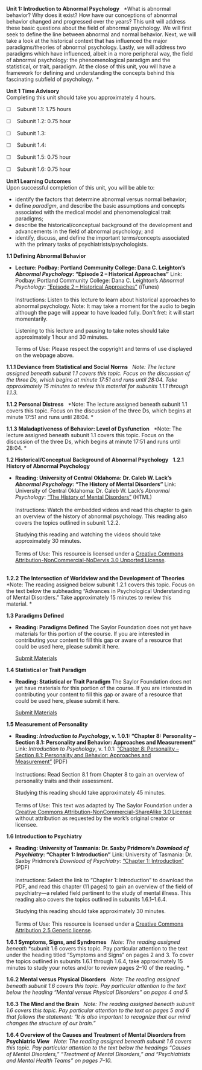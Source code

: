 **Unit 1: Introduction to Abnormal Psychology** <span id="1"></span> 
*What is abnormal behavior? Why does it exist? How have our conceptions
of abnormal behavior changed and progressed over the years? This unit
will address these basic questions about the field of abnormal
psychology. We will first seek to define the line between abnormal and
normal behavior. Next, we will take a look at the historical context
that has influenced the major paradigms/theories of abnormal psychology.
Lastly, we will address two paradigms which have influenced, albeit in a
more peripheral way, the field of abnormal psychology: the
phenomenological paradigm and the statistical, or trait, paradigm. At
the close of this unit, you will have a framework for defining and
understanding the concepts behind this fascinating subfield of
psychology.  *

**Unit 1 Time Advisory**  
Completing this unit should take you approximately 4 hours.  
  
 <span
style="color: rgb(51, 51, 51); font-family: sans-serif; line-height: 16.796875px;">☐</span> 
  Subunit 1.1: 1.75 hours
  
 <span
style="color: rgb(51, 51, 51); font-family: sans-serif; line-height: 16.796875px;">☐</span> 
  Subunit 1.2: 0.75 hour

  
 <span
style="color: rgb(51, 51, 51); font-family: sans-serif; line-height: 16.796875px;">☐</span> 
  Subunit 1.3:

  
 <span
style="color: rgb(51, 51, 51); font-family: sans-serif; line-height: 16.796875px;">☐</span> 
  Subunit 1.4:

  
 <span
style="color: rgb(51, 51, 51); font-family: sans-serif; line-height: 16.796875px;">☐</span> 
  Subunit 1.5: 0.75 hour

  
 <span
style="color: rgb(51, 51, 51); font-family: sans-serif; line-height: 16.796875px;">☐</span> 
  Subunit 1.6: 0.75 hour

**Unit1 Learning Outcomes**  
Upon successful completion of this unit, you will be able to:
-   <span id="cke_bm_624S" style="display: none;"> </span>identify the
    factors that determine abnormal versus normal behavior;
-   define *paradigm*, and describe the basic assumptions and concepts
    associated with the medical model and phenomenological trait
    paradigms;
-   describe the historical/conceptual background of the development and
    advancements in the field of abnormal psychology; and
-   identify, discuss, and define the important terms/concepts
    associated with the primary tasks of psychiatrists/psychologists.

**1.1 Defining Abnormal Behavior** <span id="1.1"></span> 
-   **Lecture: Podbay: Portland Community College: Dana C. Leighton’s
    *Abnormal Psychology*: “Episode 2 – Historical Approaches”**
    Link: Podbay: Portland Community College: Dana C. Leighton’s
    *Abnormal Psychology*: [“Episode 2 – Historical
    Approaches”](http://podbay.fm/show/265029591/e/1200085117?autostart=1) (iTunes)  
        
     Instructions: Listen to this lecture to learn about historical
    approaches to abnormal psychology. Note: It may take a moment for
    the audio to begin although the page will appear to have loaded
    fully. Don't fret: it will start momentarily.  
      
     Listening to this lecture and pausing to take notes should take
    approximately 1 hour and 30 minutes.  
      
     Terms of Use: Please respect the copyright and terms of use
    displayed on the webpage above.

**1.1.1 Deviance from Statistical and Social Norms** <span
id="1.1.1"></span> 
*Note: The lecture assigned beneath subunit 1.1 covers this topic. Focus
on the discussion of the three Ds, which begins at minute 17:51 and runs
until 28:04. Take approximately 15 minutes to review this material for
subunits 1.1.1 through 1.1.3.*

**1.1.2 Personal Distress** <span id="1.1.2"></span> 
*Note: The lecture assigned beneath subunit 1.1 covers this topic. Focus
on the discussion of the three Ds, which begins at minute 17:51 and runs
until 28:04. *

**1.1.3 Maladaptiveness of Behavior: Level of Dysfunction** <span
id="1.1.3"></span> 
*Note: The lecture assigned beneath subunit 1.1 covers this topic. Focus
on the discussion of the three Ds, which begins at minute 17:51 and runs
until 28:04. *

**1.2 Historical/Conceptual Background of Abnormal Psychology** <span
id="1.2"></span> 
**1.2.1 History of Abnormal Psychology** <span id="1.2.1"></span> 
-   **Reading: University of Central Oklahoma: Dr. Caleb W. Lack’s
    *Abnormal Psychology*: “The History of Mental Disorders”**
    Link: University of Central Oklahoma: Dr. Caleb W. Lack’s *Abnormal
    Psychology*: [“The History of Mental
    Disorders”](http://abnormalpsych.wikispaces.com/history) (HTML)  
        
     Instructions: Watch the embedded videos and read this chapter to
    gain an overview of the history of abnormal psychology. This reading
    also covers the topics outlined in subunit 1.2.2.  
      
     Studying this reading and watching the videos should take
    approximately 30 minutes.  
        
     Terms of Use: This resource is licensed under a [Creative Commons
    Attribution-NonCommercial-NoDervis 3.0 Unported
    License](http://creativecommons.org/licenses/by-nc-nd/3.0/).  
      

**1.2.2 The Intersection of Worldview and the Development of Theories**
<span id="1.2.2"></span> 
*Note: The reading assigned below subunit 1.2.1 covers this topic. Focus
on the text below the subheading “Advances in Psychological
Understanding of Mental Disorders.” Take approximately 15 minutes to
review this material. *

**1.3 Paradigms Defined** <span id="1.3"></span> 
-   **Reading: Paradigms Defined**
    The Saylor Foundation does not yet have materials for this portion
    of the course. If you are interested in contributing your content to
    fill this gap or aware of a resource that could be used here, please
    submit it here.

    [Submit Materials](/contribute/)

**1.4 Statistical or Trait Paradigm** <span id="1.4"></span> 
-   **Reading: Statistical or Trait Paradigm**
    The Saylor Foundation does not yet have materials for this portion
    of the course. If you are interested in contributing your content to
    fill this gap or aware of a resource that could be used here, please
    submit it here.

    [Submit Materials](/contribute/)

**1.5 Measurement of Personality** <span id="1.5"></span> 
-   **Reading: *Introduction to Psychology*, v. 1.0.1: “Chapter 8:
    Personality – Section 8.1: Personality and Behavior: Approaches and
    Measurement”**
    Link: *Introduction to Psychology*, v. 1.0.1: [“Chapter 8:
    Personality – Section 8.1: Personality and Behavior: Approaches and
    Measurement”](https://resources.saylor.org/wwwresources/archived/site/textbooks/Introduction%20to%20Psychology.pdf) (PDF)  
        
     Instructions: Read Section 8.1 from Chapter 8 to gain an overview
    of personality traits and their assessment.  
      
     Studying this reading should take approximately 45 minutes.  
        
     Terms of Use: This text was adapted by The Saylor Foundation under
    a [Creative Commons Attribution-NonCommercial-ShareAlike 3.0
    License](http://creativecommons.org/licenses/by-nc-sa/3.0/) without
    attribution as requested by the work’s original creator or
    licensee. 

**1.6 Introduction to Psychiatry** <span id="1.6"></span> 
-   **Reading: University of Tasmania: Dr. Saxby Pridmore’s *Download of
    Psychiatry*: “Chapter 1: Introduction”**
    Link: University of Tasmania: Dr. Saxby Pridmore’s *Download of
    Psychiatry:* [“Chapter 1:
    Introduction”](http://eprints.utas.edu.au/287/2/Chapter_1__Introduction_to_psychiatry.pdf)
    (PDF)  
        
     Instructions: Select the link to “Chapter 1: Introduction” to
    download the PDF, and read this chapter (11 pages) to gain an
    overview of the field of psychiatry—a related field pertinent to the
    study of mental illness. This reading also covers the topics
    outlined in subunits 1.6.1–1.6.4.   
      
     Studying this reading should take approximately 30 minutes.  
        
     Terms of Use: This resource is licensed under a [Creative Commons
    Attribution 2.5 Generic
    license](http://creativecommons.org/licenses/by/2.5/).

**1.6.1 Symptoms, Signs, and Syndromes** <span id="1.6.1"></span> 
*Note: The reading assigned beneath* *subunit 1.6 covers this topic. Pay
particular attention to the text under the heading titled “Symptoms and
Signs” on pages 2 and 3. To cover the topics outlined in subunits 1.6.1
through 1.6.4, take approximately 15 minutes to study your notes and/or
to review pages 2–10 of the reading. *

**1.6.2 Mental versus Physical Disorders** <span id="1.6.2"></span> 
*Note: The reading assigned beneath* *subunit 1.6 covers this topic. Pay
particular attention to the text below the heading “Mental versus
Physical Disorders” on pages 4 and 5.*

**1.6.3 The Mind and the Brain** <span id="1.6.3"></span> 
*Note: The reading assigned beneath* *subunit 1.6 covers this topic. Pay
particular attention to the text on pages 5 and 6 that follows the
statement: “It is also important to recognize that our mind changes the
structure of our brain.”*

**1.6.4 Overview of the Causes and Treatment of Mental Disorders from
Psychiatric View** <span id="1.6.4"></span> 
*Note: The reading assigned beneath* *subunit 1.6 covers this topic. Pay
particular attention to the text below the headings “Causes of Mental
Disorders,” “Treatment of Mental Disorders,” and “Psychiatrists and
Mental Health Teams” on pages 7–10.*


